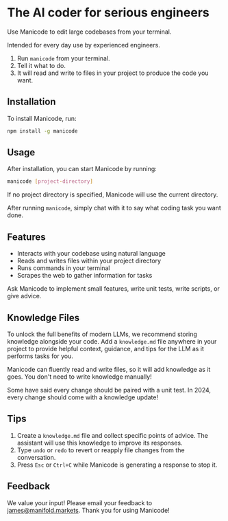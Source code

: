 # The AI coder for serious engineers

Use Manicode to edit large codebases from your terminal.

Intended for every day use by experienced engineers.

1. Run `manicode` from your terminal.
2. Tell it what to do.
3. It will read and write to files in your project to produce the code you want.

## Installation

To install Manicode, run:

```bash
npm install -g manicode
```

## Usage

After installation, you can start Manicode by running:

```bash
manicode [project-directory]
```

If no project directory is specified, Manicode will use the current directory.

After running `manicode`, simply chat with it to say what coding task you want done.

## Features

- Interacts with your codebase using natural language
- Reads and writes files within your project directory
- Runs commands in your terminal
- Scrapes the web to gather information for tasks

Ask Manicode to implement small features, write unit tests, write scripts, or give advice.

## Knowledge Files

To unlock the full benefits of modern LLMs, we recommend storing knowledge alongside your code. Add a `knowledge.md` file anywhere in your project to provide helpful context, guidance, and tips for the LLM as it performs tasks for you.

Manicode can fluently read and write files, so it will add knowledge as it goes. You don't need to write knowledge manually!

Some have said every change should be paired with a unit test. In 2024, every change should come with a knowledge update!

## Tips

1. Create a `knowledge.md` file and collect specific points of advice. The assistant will use this knowledge to improve its responses.
2. Type `undo` or `redo` to revert or reapply file changes from the conversation.
3. Press `Esc` or `Ctrl+C` while Manicode is generating a response to stop it.

## Feedback

We value your input! Please email your feedback to james@manifold.markets. Thank you for using Manicode!

